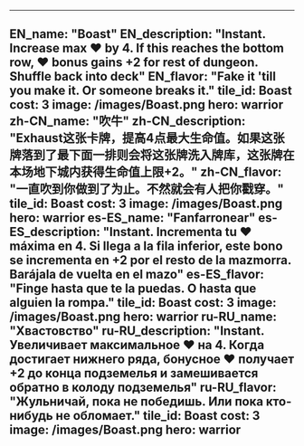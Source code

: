 ---

EN_name: "Boast"
EN_description: "Instant. Increase max ❤️ by 4. If this reaches the bottom row, ❤️ bonus gains +2 for rest of dungeon. Shuffle back into deck"
EN_flavor: "Fake it 'till you make it. Or someone breaks it."
tile_id: Boast
cost: 3
image: /images/Boast.png
hero: warrior
zh-CN_name: "吹牛"
zh-CN_description: "Exhaust这张卡牌，提高4点最大生命值。如果这张牌落到了最下面一排则会将这张牌洗入牌库，这张牌在本场地下城内获得生命值上限+2。"
zh-CN_flavor: "一直吹到你做到了为止。不然就会有人把你戳穿。"
tile_id: Boast
cost: 3
image: /images/Boast.png
hero: warrior
es-ES_name: "Fanfarronear"
es-ES_description: "Instant. Incrementa tu ❤️ máxima en 4. Si llega a la fila inferior, este bono se incrementa en +2 por el resto de la mazmorra. Barájala de vuelta en el mazo"
es-ES_flavor: "Finge hasta que te la puedas. O hasta que alguien la rompa."
tile_id: Boast
cost: 3
image: /images/Boast.png
hero: warrior
ru-RU_name: "Хвастовство"
ru-RU_description: "Instant. Увеличивает максимальное ❤️ на 4. Когда достигает нижнего ряда, бонусное ❤️ получает +2 до конца подземелья и замешивается обратно в колоду подземелья"
ru-RU_flavor: "Жульничай, пока не победишь. Или пока кто-нибудь не обломает."
tile_id: Boast
cost: 3
image: /images/Boast.png
hero: warrior
---